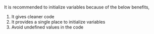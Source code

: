 
  It is recommended to initialize variables because of the below benefits,
  1. It gives cleaner code
  2. It provides a single place to initialize variables
  3. Avoid undefined values in the code
